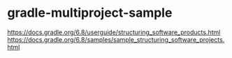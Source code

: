 # gradle-multiproject-sample
https://docs.gradle.org/6.8/userguide/structuring_software_products.html
https://docs.gradle.org/6.8/samples/sample_structuring_software_projects.html

